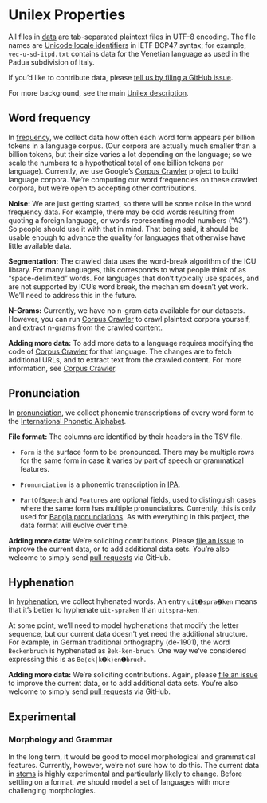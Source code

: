 # Unilex Properties

All files in [data](data/) are tab-separated plaintext files in
UTF-8 encoding. The file names are [Unicode locale
identifiers](http://unicode.org/reports/tr35/#Unicode_locale_identifier)
in IETF BCP47 syntax; for example, `vec-u-sd-itpd.txt` contains
data for the Venetian language as used in the Padua subdivision of Italy.

If you’d like to contribute data, please
[tell us by filing a GitHub issue](https://github.com/unicode-org/unilex/issues).

For more background, see the main [Unilex description](https://github.com/unicode-org/unilex/blob/master/README.md).


## Word frequency

In [frequency](data/frequency/), we collect data how often each word
form appears per billion tokens in a language corpus. (Our corpora are
actually much smaller than a billion tokens, but their size varies a lot
depending on the language; so we scale the numbers to a hypothetical
total of one billion tokens per language). Currently, we use Google’s
[Corpus Crawler](https://github.com/googlei18n/corpuscrawler) project
to build language corpora. We’re computing our word frequencies on these
crawled corpora, but we’re open to accepting other contributions.

**Noise:** We are just getting started, so there will be some noise in
the word frequency data. For example, there may be odd words resulting
from quoting a foreign language, or words representing model numbers
(“A3”). So people should use it with that in mind. That being said, it
should be usable enough to advance the quality for languages that
otherwise have little available data.

**Segmentation:** The crawled data uses the word-break algorithm of
the ICU library. For many languages, this corresponds to what people
think of as “space-delimited” words. For languages that don’t
typically use spaces, and are not supported by ICU’s word break, the
mechanism doesn’t yet work. We’ll need to address this in the future.

**N-Grams:** Currently, we have no n-gram data available for our
datasets. However, you can run [Corpus
Crawler](https://github.com/googlei18n/corpuscrawler) to crawl
plaintext corpora yourself, and extract n-grams from the crawled
content.

**Adding more data:** To add more data to a language requires
modifying the code of
[Corpus Crawler](https://github.com/googlei18n/corpuscrawler)
for that language. The changes are to 
fetch additional URLs, and to extract text from the crawled
content. For more information, see
[Corpus Crawler](https://github.com/googlei18n/corpuscrawler).


## Pronunciation

In [pronunciation](data/pronunciation/), we collect phonemic
transcriptions of every word form to the [International Phonetic
Alphabet](https://en.wikipedia.org/wiki/International_Phonetic_Alphabet).

**File format:** The columns are identified by their headers
in the TSV file.

* `Form` is the surface form to be pronounced. There may be
multiple rows for the same form in case it varies by part of
speech or grammatical features.

* `Pronunciation` is a phonemic
transcription in [IPA](https://en.wikipedia.org/wiki/International_Phonetic_Alphabet).

* `PartOfSpeech` and `Features` are optional fields, used to distinguish
cases where the same form has multiple pronunciations. Currently, this
is only used for [Bangla pronunciations](https://raw.githubusercontent.com/unicode-org/unilex/master/data/pronunciation/bn.txt). As
with everything in this project, the data format will evolve over time.

**Adding more data:** We’re soliciting contributions.
Please [file an issue](https://github.com/unicode-org/unilex/issues)
to improve the current data, or to add additional data sets.
You’re also welcome to simply send [pull requests](https://help.github.com/categories/collaborating-with-issues-and-pull-requests/) via GitHub.


## Hyphenation

In [hyphenation](data/hyphenation/), we collect hyhenated words.
An entry `uit➊spra➋ken` means that it’s better to hyphenate
`uit-spraken` than `uitspra-ken`.

At some point, we’ll need to
model hyphenations that modify the letter sequence,
but our current data doesn't yet need the additional structure.
For example,
in German traditional orthography (de-1901), the word `Beckenbruch`
is hyphenated as `Bek-ken-bruch`.
One way we‘ve considered expressing this is as `Be⟨ck|k➋k⟩en➊bruch`.

**Adding more data:** We’re soliciting contributions. Again,
please [file an issue](https://github.com/unicode-org/unilex/issues)
to improve the current data, or to add additional data sets.
You’re also welcome to simply send [pull requests](https://help.github.com/categories/collaborating-with-issues-and-pull-requests/) via GitHub.


## Experimental

### Morphology and Grammar

In the long term, it would be good to model morphological and grammatical features.
Currently, however, we’re not sure how to do this. The current data in
[stems](data/experimental/stems/) is highly experimental and particularly likely to change. Before settling on a format, we should
model a set of languages with more challenging morphologies.
